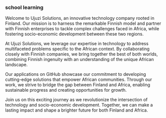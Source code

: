 ### school learning

Welcome to Ujuzi Solutions, an innovative technology company rooted in Finland. Our mission is to harness the remarkable Finnish model and partner with Finnish enterprises to tackle complex challenges faced in Africa, while fostering socio-economic development between these two regions.

At Ujuzi Solutions, we leverage our expertise in technology to address multifaceted problems specific to the African context. By collaborating closely with Finnish companies, we bring together the best of both worlds, combining Finnish ingenuity with an understanding of the unique African landscape.

Our applications on GitHub showcase our commitment to developing cutting-edge solutions that empower African communities. Through our work, we strive to bridge the gap between Finland and Africa, enabling sustainable progress and creating opportunities for growth.

Join us on this exciting journey as we revolutionize the intersection of technology and socio-economic development. Together, we can make a lasting impact and shape a brighter future for both Finland and Africa.